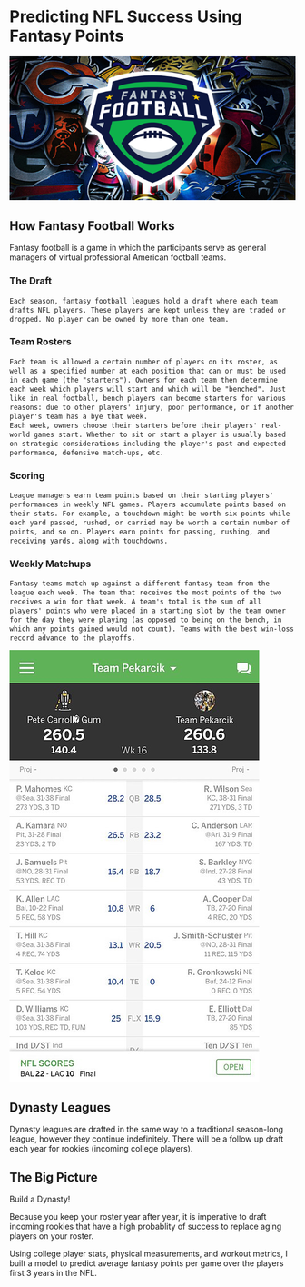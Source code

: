 # Predicting NFL Success Using Fantasy Points

![GitHub Logo](./images/Fantasy-football-image.png)

## How Fantasy Football Works

Fantasy football is a game in which the participants serve as general managers of virtual professional American football teams.

### The Draft
    Each season, fantasy football leagues hold a draft where each team drafts NFL players. These players are kept unless they are traded or dropped. No player can be owned by more than one team.
### Team Rosters
    Each team is allowed a certain number of players on its roster, as well as a specified number at each position that can or must be used in each game (the "starters"). Owners for each team then determine each week which players will start and which will be "benched". Just like in real football, bench players can become starters for various reasons: due to other players' injury, poor performance, or if another player's team has a bye that week.
    Each week, owners choose their starters before their players' real-world games start. Whether to sit or start a player is usually based on strategic considerations including the player's past and expected performance, defensive match-ups, etc.
    
### Scoring
    League managers earn team points based on their starting players' performances in weekly NFL games. Players accumulate points based on their stats. For example, a touchdown might be worth six points while each yard passed, rushed, or carried may be worth a certain number of points, and so on. Players earn points for passing, rushing, and receiving yards, along with touchdowns.

### Weekly Matchups
    Fantasy teams match up against a different fantasy team from the league each week. The team that receives the most points of the two receives a win for that week. A team's total is the sum of all players' points who were placed in a starting slot by the team owner for the day they were playing (as opposed to being on the bench, in which any points gained would not count). Teams with the best win-loss record advance to the playoffs.
    
![GitHub Logo](./images/head_to_head.png)

## Dynasty Leagues

Dynasty leagues are drafted in the same way to a traditional season-long league, however they continue indefinitely. There will be a follow up draft each year for rookies (incoming college players).

## The Big Picture

Build a Dynasty!

Because you keep your roster year after year, it is imperative to draft incoming rookies that have a high probablity of success to replace aging players on your roster.

Using college player stats, physical measurements, and workout metrics, I built a model to predict average fantasy points per game over the players first 3 years in the NFL.

